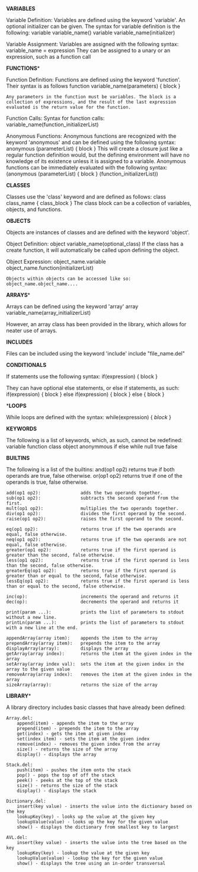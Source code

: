 
********VARIABLES********

Variable Definition:
    Variables are defined using the keyword 'variable'. An optional initializer can be given. The syntax for variable definition is the following:
    variable variable_name()
    variable variable_name(initializer)

Variable Assignment:
    Variables are assigned with the following syntax:
    variable_name = expression
    They can be assigned to a unary or an expression, such as a function call


********FUNCTIONS*********

Function Definition:
    Functions are defined using the keyword 'function'. Their syntax is as follows
    function variable_name(parameters) {
        block
    }

    Any parameters in the function must be variables. The block is a collection of expressions, and the result of the last expression evaluated is the return value for the function.

Function Calls:
    Syntax for function calls:
        variable_name(function_initializerList)

Anonymous Functions:
    Anonymous functions are recognized with the keyword 'anonymous' and can be defined using the following syntax:
    anonymous (parameterList) { 
        block
    }
    This will create a closure just like a regular function definition would, but the defining environment will have no knowledge of its existence unless it is assigned to a variable.
    Anonymous functions can be immediately evaluated with the following syntax:
    (anonymous (parameterList) {
        block
    } (function_initializerList))

********CLASSES********

Classes use the 'class' keyword and are defined as follows:
class class_name {
    class_block
}
The class block can be a collection of variables, objects, and functions.

********OBJECTS********

Objects are instances of classes and are defined with the keyword 'object'.

Object Definition:
    object variable_name(optional_class)
    If the class has a create function, it will automatically be called upon defining the object.

Object Expression:
    object_name.variable
    object_name.function(initializerList)

    Objects within objects can be accessed like so:
    object_name.object_name....

********ARRAYS*********

Arrays can be defined using the keyword 'array'
array variable_name(array_initializerList)

However, an array class has been provided in the library, which allows for neater use of arrays.

********INCLUDES********

Files can be included using the keyword 'include'
    include "file_name.del"

********CONDITIONALS********

If statements use the following syntax:
if(expression) {
    block
}

They can have optional else statements, or else if statements, as such:
if(expression) {
    block
} else if(expression) {
    block
} else {
    block
}

*********LOOPS********

While loops are defined with the syntax:
while(expression) {
    *block*
}

********KEYWORDS********

The following is a list of keywords, which, as such, cannot be redefined:
    variable
    function
    class
    object
    anonymmous
    if
    else
    while
    null
    true
    false

********BUILTINS********

The following is a list of the builtins:
    and(op1 op2)				returns true if both operands are true, false otherwise.
    or(op1 op2)					returns true if one of the operands is true, false otherwise.

    add(op1 op2):				adds the two operands together.
    sub(op1 op2):				subtracts the second operand from the first.
    mult(op1 op2):				multiplies the two operands together.
    div(op1 op2):				divides the first operand by the second. 
    raise(op1 op2):				raises the first operand to the second.

    eq(op1 op2):				returns true if the two operands are equal, false otherwise.
    neq(op1 op2):				returns true if the two operands are not equal, false otherwise.
    greater(op1 op2):			returns true if the first operand is greater than the second, false otherwise.
    less(op1 op2):				returns true if the first operand is less than the second, false otherwise.
    greaterEq(op1 op2):			returns true if the first operand is greater than or equal to the second, false otherwise.
    lessEq(op1 op2):			returns true if the first operand is less than or equal to the second, false otherwise.

    inc(op):					increments the operand and returns it
    dec(op):					decrements the operand and returns it

    print(param ...):			prints the list of parameters to stdout without a new line.
    printLn(param ...):			prints the list of parameters to stdout with a new line at the end.

    appendArray(array item): 	appends the item to the array
    prependArray(array item): 	prepends the item to the array
    displayArray(array): 		displays the array
    getArray(array index):		returns the item at the given index in the array
    setArray(array index val):	sets the item at the given index in the array to the given value
    removeArray(array index):	removes the item at the given index in the array
    sizeArray(array):			returns the size of the array

********LIBRARY*********

A library directory includes basic classes that have already been defined:

    Array.del:
        append(item) - appends the item to the array
        prepend(item) - prepends the item to the array
        get(index) - gets the item at given index
        set(index item) - sets the item at the given index
        remove(index) - removes the given index from the array
        size() - returns the size of the array
        display() - displays the array

    Stack.del:
        push(item) - pushes the item onto the stack
        pop() - pops the top of off the stack
        peek() - peeks at the top of the stack
        size() - returns the size of the stack
        display() - displays the stack

    Dictionary.del:
        insert(key value) - inserts the value into the dictionary based on the key
        lookupKey(key) - looks up the value at the given key
        lookupValue(value) - looks up the key for the given value
        show() - displays the dictionary from smallest key to largest

    AVL.del:
        insert(key value) - inserts the value into the tree based on the key
        lookupKey(key) - lookup the value at the given key
        lookupValue(value) - lookup the key for the given value
        show() - displays the tree using an in-order transversal
